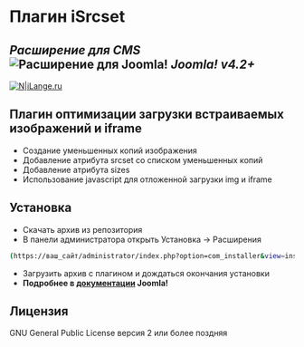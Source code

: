# Плагин iSrcset
## _Расширение для CMS_ ![Расширение для Joomla!](https://cdn.joomla.org/images/Joomla_logo.png) _Joomla! v4.2+_
[![N|iLange.ru](https://lange.ru/templates/ilange/images/logo.svg)](https://ilange.ru)

## Плагин оптимизации загрузки встраиваемых изображений и iframe
- Создание уменьшенных копий изображения
- Добавление атрибута srcset со списком уменьшенных копий
- Добавление атрибута sizes
- Использование javascript для отложенной загрузки img и iframe

## Установка
- Скачать архив из репозитория
- В панели администратора открыть Установка -> Расширения
```sh
(https://ваш_сайт/administrator/index.php?option=com_installer&view=install)
```
- Загрузить архив с плагином и дождаться окончания установки
- **Подробнее в [документации](https://help.joomla.org/proxy?keyref=Help42:Extensions:_Install#Install_from_Web_Tab) Joomla!**

## Лицензия

GNU General Public License версия 2 или более поздняя